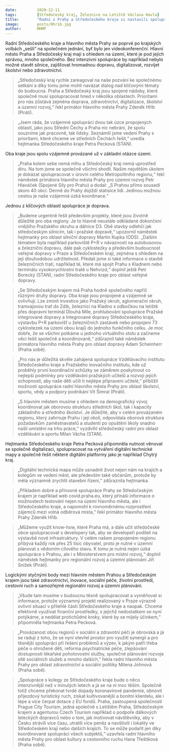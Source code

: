 ```yaml
---
date:         2020-12-11
tags:         [Středočeský kraj, Železnice na Letiště Václava Havla]
title:        "Radní z Prahy a Středočeského kraje si nastavili spolupráci, největší bude v dopravě, digitalizaci a ve školství"
image: 	      posts/0hrib.jpg
author:       MHMP
---
```

 
Radní Středočeského kraje a hlavního města Prahy se poprvé po krajských volbách „sešli“ na společném jednání, byť bylo jen videokonferenční. Hlavní město Praha a Středočeský kraj mají s ohledem na území, které je pod jejich správou, mnoho společného. Bez intenzivní spolupráce by například nebylo možné stavět silnice, zajišťovat hromadnou dopravu, digitalizovat, rozvíjet školství nebo zdravotnictví.

> „Středočeský kraj rychle zareagoval na naše pozvání ke společnému setkání a díky tomu jsme mohli navázat dialog nad klíčovými tématy do budoucna. Praha a Středočeský kraj jsou spojené nádoby, které společně musí spolupracovat hned v několika oblastech. Prioritami pro nás zůstává zejména doprava, zdravotnictví, digitalizace, školství a územní rozvoj,“ řekl primátor hlavního města Prahy Zdeněk Hřib (Piráti).

> „Jsem ráda, že vzájemné spolupráci dvou tak úzce propojených oblastí, jako jsou Střední Čechy a Praha nic nebrání, že spolu souzníme jak pracovně, tak lidsky. Seznámili jsme vedení Prahy s prioritami, které chceme ve středních Čechách řešit,“ uvedla hejtmanka Středočeského kraje Petra Pecková (STAN).

Oba kraje jsou spolu vzájemně provázané už v základní otázce území. 

> „Praha kolem sebe nemá mlhu a Středočeský kraj nemá uprostřed díru. Na tom jsme se společně všichni shodli. Naším největším úkolem je dokázat spolupracovat v úrovni celého Metropolitního regionu,“ řekl náměstek primátora hlavního města Prahy pro územní rozvoj Petr Hlaváček (Spojené Síly pro Prahu) a dodal: „S Prahou přímo sousedí skoro 40 obcí. Denně do Prahy dojíždí statisíce lidí. Jedinou možnou cestou je naše vzájemná úzká koordinace.“

Jednou z klíčových oblastí spolupráce je doprava. 

> „Budeme urgentně řešit především projekty, které jsou životně důležité pro oba regiony. Je to hlavně neustále odkládané dokončení vnějšího Pražského okruhu a dálnice D3. Obě stavby odlehčí jak středočeským silnicím, tak i pražské dopravě,“ upozornil náměstek hejtmanky pro oblast silniční dopravy Martin Kupka (ODS). „Dalším tématem byla například parkoviště P+R v návaznosti na autobusovou a železniční dopravu, dále pak cyklostezky a především budoucnost veřejné dopravy v Praze a Středočeském kraji, zejména s ohledem na její dlouhodobou udržitelnost. Předali jsme si také informace o stavbě železničních tratí, například té, které má spojit Prahu s Kladnem nebo terminálu vysokorychlostní tratě u Nehvizd,“ doplnil ještě Petr Borecký (STAN), radní Středočeského kraje pro oblast veřejné dopravy. 

> „Se Středočeským krajem má Praha hodně společného napříč různými druhy dopravy. Oba kraje jsou propojené a vzájemně se ovlivňují. Lze zmínit investice jako Pražský okruh, aglomerační okruh, tramvajovou trať do Zdib, železnici na Kladno s odbočkou na letiště přes dopravní terminál Dlouhá Míle, prohlubování spolupráce Pražské integrované dopravy a Integrované dopravy Středočeského kraje, výstavbu P+R parkovišť u železničních zastávek nebo propojení 73 cyklostezek na území obou krajů do jednoho funkčního celku. Je moc dobře, že se všichni potkáme u jednoho virtuálního stolu a začneme věci řešit společně a koordinovaně,“ zdůraznil také náměstek primátora hlavního města Prahy pro oblast dopravy Adam Scheinherr (Praha sobě).

> „Pro nás je důležitá skvěle zahájená spolupráce Vzdělávacího institutu Středočeského kraje a Pražského inovačního institutu, kde už proběhly první koordinační schůzky se záměrem poskytnout co nejlepší podmínky pro vzdělávání pražských učitelů a rozvoji jejich schopností, aby naše děti učili ti nejlépe připravení učitelé,“ přiblížil možnosti spolupráce radní hlavního města Prahy pro oblast školství, sportu, vědy a podpory podnikání Vít Šimral (Piráti). 

> „S hlavním městem musíme s ohledem na demografický vývoj koordinovat jak oborovou strukturu středních škol, tak i kapacity základního a středního školství. Je důležité, aby v celém provázaném regionu, který zahrnuje Prahu i její okolí, odpovídala oborová struktura požadavkům zaměstnavatelů a studenti po opuštění školy snadno našli umístění na trhu práce,“ vyzdvihl středočeský radní pro oblast vzdělávání a sportu Milan Vácha (STAN).

Hejtmanka Středočeského kraje Petra Pecková připomněla nutnost věnovat se společně digitalizaci, spolupracovat na vytváření digitální technické mapy a společně řešit některé digitální platformy jako je například Chytrý kraj. 

> „Digitální technická mapa může usnadnit život nejen nám na krajích a kolegům ve vedení měst, ale především také občanům, protože by měla významně zrychlit stavební řízení,“ zdůraznila hejtmanka.

> „Příkladem dobré a přínosné spolupráce Prahy se Středočeským krajem je například web covid.praha.eu, který přináší informace o možnostech testování nejen na území hlavního města, ale i Středočeského kraje, a napomohl k rovnoměrnému rozprostření zájemců mezi volná odběrová místa,“ řekl primátor hlavního města Prahy Zdeněk Hřib.

> „Můžeme využít know-how, které Praha má, a dále učit středočeské obce spolupracovat s developery tak, aby se developeři podíleli na výstavbě nové infrastruktury. V celém našem propojeném regionu přibývá každý rok přes 25 tisíc obyvatel, proto je nutné v územní plánovat s vědomím cílového stavu. K tomu je nutná nejen úzká spolupráce s Prahou, ale i s Ministerstvem pro místní rozvoj,“ doplnil náměstek hejtmanky pro regionální rozvoj a územní plánování Jiří Snížek (Piráti).

Logickými styčnými body mezi hlavním městem Prahou a Středočeským krajem jsou také zdravotnictví, inovace, sociální péče, životní prostředí, cestovní ruch a samozřejmě regionální rozvoj a územní plánování. 

> „Všude tam musíme v budoucnu těsně spolupracovat a vyměňovat si informace, protože významný projekt realizovaný v Praze výrazně ovlivní situaci v přilehlé části Středočeského kraje a naopak. Chceme efektivně využívat finanční prostředky, s jejichž nedostatkem se nyní potýkáme, a nedělat protichůdné kroky, které by se míjely účinkem,“ připomněla hejtmanka Petra Pecková.

> „Provázanost obou regionů v sociální a zdravotní péči je obrovská a já se raduji z toho, že se nyní otevřel prostor pro využití synergií a pro těsnější spolupráci při řešení problémů a výzev, k jakým patří třeba péče o ohrožené děti, reforma psychiatrické péče, zlepšování dostupnosti lékařské pohotovostní služby, společné plánování rozvoje sítě sociálních služeb a mnoho dalších," řekla radní hlavního města Prahy pro oblast zdravotnictví a sociální politiky Milena Johnová (Praha sobě).

> „Spolupráce s kolegy ze Středočeského kraje bude o něco intenzivnější než v minulých letech a já se na ni moc těším. Společně totiž chceme překonat tvrdé dopady koronavirové pandemie, obnovit příjezdový turistický ruch, získat kultivovanější a bonitní klientelu, ale i lépe a více čerpat dotace z EU fondů. Praha, zastoupená společností Prague City Tourism, jedná společně s Letištěm Praha, Středočeským krajem a agenturou Czech Tourism například o podpoře dálkových leteckých dopravců nebo o tom, jak motivovat návštěvníky, aby v Česku strávili více času, utratili více peněz a navštívili i lokality ve Středočeském kraji nebo dalších krajích. To se může podařit jen díky koordinované spolupráci všech subjektů,“ uzavřela radní hlavního města Prahy pro oblast kultury a cestovního ruchu Hana Třeštíková (Praha sobě).
